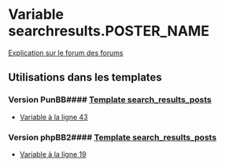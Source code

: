 # Variable searchresults.POSTER_NAME
[Explication sur le forum des forums](http://forum.forumactif.com/t294113-listing-des-variables#searchresults.POSTER_NAME)
## Utilisations dans les templates
### Version PunBB#### [Template search_results_posts](punbb/search_results_posts.md)
* [Variable à la ligne 43](../punbb/search_results_posts.tpl#L43)
### Version phpBB2#### [Template search_results_posts](subsilver/search_results_posts.md)
* [Variable à la ligne 19](../subsilver/search_results_posts.tpl#L19)